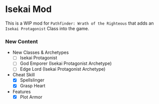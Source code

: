 # Isekai Mod
This is a WIP mod for `Pathfinder: Wrath of the Righteous` that adds an `Isekai Protagonist` Class into the game.

### New Content
- New Classes & Archetypes
  - [ ] Isekai Protagonist
  - [ ] God Emporer (Isekai Protagonist Archetype)
  - [ ] Edge Lord (Isekai Protagonist Archetype)
- Cheat Skill
  - [x] Spellslinger
  - [x] Grasp Heart
- Features
  - [x] Plot Armor

